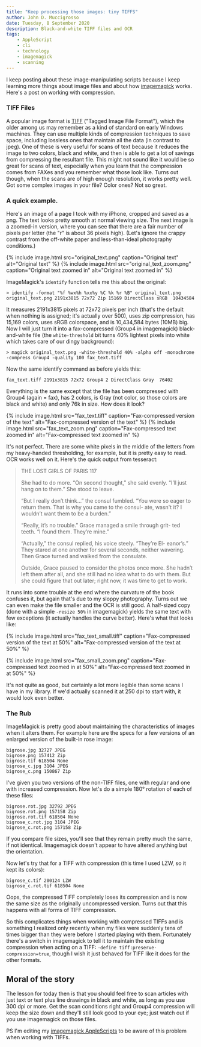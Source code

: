 ```yaml
---
title: "Keep processing those images: tiny TIFFS"
author: John D. Muccigrosso
date: Tuesday, 8 September 2020
description: Black-and-white TIFF files and OCR
tags:
    - AppleScript
    - cli
    - technology
    - imagemagick
    - scanning
---
```



I keep posting about these image-manipulating scripts because I keep learning more things about image files and about how [imagemagick](https://imagemagick.org/) works. Here's a post on working with compression.

### TIFF Files

A popular image format is [TIFF](https://en.wikipedia.org/wiki/tiff) ("Tagged Image File Format"), which the older among us may remember as a kind of standard on early Windows machines. They can use multiple kinds of compression techniques to save space, including lossless ones that maintain all the data (in contrast to jpeg). One of these is very useful for scans of text because it reduces the image to two colors, black and white, and then is able to get a lot of savings from compressing the resultant file. This might not sound like it would be so great for scans of text, especially when you learn that the compression comes from FAXes and you remember what those look like. Turns out though, when the scans are of high enough resolution, it works pretty well. Got some complex images in your file? Color ones? Not so great.

### A quick example.

Here's an image of a page I took with my iPhone, cropped and saved as a png. The text looks pretty smooth at normal viewing size. The next image is a zoomed-in version, where you can see that there are a fair number of pixels per letter (the "r" is about 36 pixels high). (Let's ignore the crappy contrast from the off-white paper and less-than-ideal photography conditions.)

{% include image.html
    src="original_text.png"
    caption="Original text"
    alt="Original text"
%}
{% include image.html
    src="original_text_zoom.png"
    caption="Original text zoomed in"
    alt="Original text zoomed in"
%}

ImageMagick's `identify` function tells me this about the original:

```
> identify -format "%f %wx%h %xx%y %C %k %r %B" original_text.png
original_text.png 2191x3815 72x72 Zip 15169 DirectClass sRGB  10434584
```

It measures 2191x3815 pixels at 72x72 pixels per inch (that's the default when nothing is assigned; it's actually over 500), uses zip compression, has 15,169 colors, uses sRGB colorspace, and is 10,434,584 bytes (10MB) big. Now I will just turn it into a fax-compressed (Group4 in imagemagick) black-and-white file (the `white-threshold` bit turns 40% lightest pixels into white which takes care of our dingy background):

```
> magick original_text.png -white-threshold 40% -alpha off -monochrome -compress Group4 -quality 100 fax_text.tiff
```

Now the same identify command as before yields this:

```
fax_text.tiff 2191x3815 72x72 Group4 2 DirectClass Gray  76402
```

Everything is the same except that the file has been compressed with Group4 (again = fax), has 2 colors, is Gray (not color, so those colors are black and white) and only 76k in size. How does it look?

{% include image.html
    src="fax_text.tiff"
    caption="Fax-compressed version of the text"
    alt="Fax-compressed version of the text"
%}
{% include image.html
    src="fax_text_zoom.png"
    caption="Fax-compressed text zoomed in"
    alt="Fax-compressed text zoomed in"
%}

It's not perfect. There are some white pixels in the middle of the letters from my heavy-handed thresholding, for example, but it is pretty easy to read. OCR works well on it. Here's the quick output from tesseract:

> THE LOST GIRLS OF PARIS 117
>
> She had to do more. “On second thought,” she said evenly. “I’ll
> just hang on to them.” She stood to leave.
>
> “But I really don’t think...” the consul fumbled. “You were
> so eager to return them. That is why you came to the consul-
> ate, wasn't it? I wouldn’t want them to be a burden.”
>
> “Really, it’s no trouble.” Grace managed a smile through grit-
> ted teeth. “I found them. They’re mine.”
>
> “Actually,” the consul replied, his voice steely. “They’re El-
> eanor’s.” They stared at one another for several seconds, neither
> wavering. Then Grace turned and walked from the consulate.
>
> Outside, Grace paused to consider the photos once more.
> She hadn’t left them after all, and she still had no idea what to
> do with them. But she could figure that out later; right now, it
> was time to get to work.

It runs into some trouble at the end where the curvature of the book confuses it, but again that's due to my sloppy photography. Turns out we can even make the file smaller and the OCR is still good. A half-sized copy (done with a simple `-resize 50%` in imagemagick) yields the same text with few exceptions (it actually handles the curve better). Here's what that looks like:


{% include image.html
    src="fax_text_small.tiff"
    caption="Fax-compressed version of the text at 50%"
    alt="Fax-compressed version of the text at 50%"
%}

{% include image.html
    src="fax_small_zoom.png"
    caption="Fax-compressed text zoomed in at 50%"
    alt="Fax-compressed text zoomed in at 50%"
%}

It's not quite as good, but certainly a lot more legible than some scans I have in my library. If we'd actually scanned it at 250 dpi to start with, it would look even better.

### The Rub

ImageMagick is pretty good about maintaining the characteristics of images when it alters them. For example here are the specs for a few versions of an enlarged version of the built-in rose image:

```
bigrose.jpg 32727 JPEG
bigrose.png 157412 Zip
bigrose.tif 618504 None
bigrose_c.jpg 3104 JPEG
bigrose_c.png 150867 Zip
```

I've given you two versions of the non-TIFF files, one with regular and one with increased compression. Now let's do a simple 180° rotation of each of these files:

```
bigrose.rot.jpg 32792 JPEG
bigrose.rot.png 157158 Zip
bigrose.rot.tif 618504 None
bigrose_c.rot.jpg 3104 JPEG
bigrose_c.rot.png 157158 Zip
```

If you compare file sizes, you'll see that they remain pretty much the same, if not identical. Imagemagick doesn't appear to have altered anything but the orientation.

Now let's try that for a TIFF with compression (this time I used LZW, so it kept its colors):

```
bigrose_c.tif 200124 LZW
bigrose_c.rot.tif 618504 None
```

Oops, the compressed TIFF completely loses its compression and is now the same size as the originally uncompressed version. Turns out that this happens with all forms of TIFF compression.

So this complicates things when working with compressed TIFFs and is something I realized only recently when my files were suddenly tens of times bigger than they were before I started playing with them. Fortunately there's a switch in imagemagick to tell it to maintain the existing compression when acting on a TIFF: `-define tiff:preserve-compression=true`, though I wish it just behaved for TIFF like it does for the other formats.

## Moral of the story

The lesson for today then is that you should feel free to scan articles with just text or text plus line drawings in black and white, as long as you use 300 dpi or more. Get the scan conditions right and Group4 compression will keep the size down and they'll still look good to your eye; just watch out if you use imagemagick on those files.

PS I'm editing my [imagemagick AppleScripts](https://github.com/Jmuccigr/AppleScripts/tree/master/ImageMagick) to be aware of this problem when working with TIFFs.
